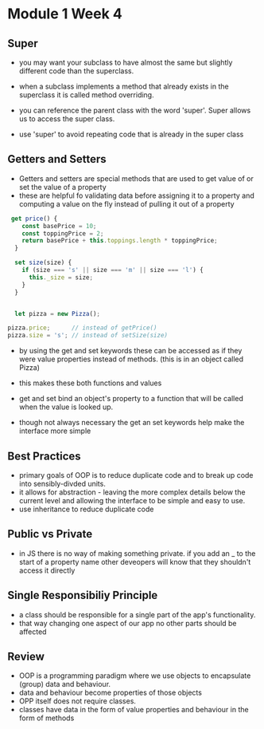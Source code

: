 # Module 1 Week 4

## Super

- you may want your subclass to have almost the same but slightly different code than the superclass. 

- when a subclass implements a method that already exists in the superclass it is called method overriding. 


- you can reference the parent class with the word 'super'. Super allows us to access the super class. 

- use 'super' to avoid repeating code that is already in the super class 

## Getters and Setters

- Getters and setters are special methods that are used to get value of or set the value of a property
- these are helpful fo validating data before assigning it to a property and computing a value on the fly instead of pulling it out of a property

``` JavaScript
 get price() {
    const basePrice = 10;
    const toppingPrice = 2;
    return basePrice + this.toppings.length * toppingPrice;
  }

  set size(size) {
    if (size === 's' || size === 'm' || size === 'l') {
      this._size = size;
    }
  }


  let pizza = new Pizza();

pizza.price;      // instead of getPrice()
pizza.size = 's'; // instead of setSize(size)

```

- by using the get and set keywords these can be accessed as if they were value properties instead of methods. (this is in an object called Pizza)

- this makes these both functions and values 
- get and set bind an object's property to a function that will be called when the value is looked up. 
- though not always necessary the get an set keywords help make the interface more simple

## Best Practices 
- primary goals of OOP is to reduce duplicate code and to break up code into sensibly-divded units. 
- it allows for abstraction - leaving the more complex details below the current level and allowing the interface to be simple and easy to use. 
- use inheritance to reduce duplicate code

## Public vs Private
- in JS there is no way of making something private. if you add an _ to the start of a property name other deveopers will know that they shouldn't access it directly

## Single Responsibiliy Principle 

- a class should be responsible for a single part of the app's functionality. 
- that way changing one aspect of our app no other parts should be affected

## Review
- OOP is a programming paradigm where we use objects to encapsulate (group) data and behaviour. 
- data and behaviour become properties of those objects
- OPP itself does not require classes. 
- classes have data in the form of value properties and behaviour in the form of methods